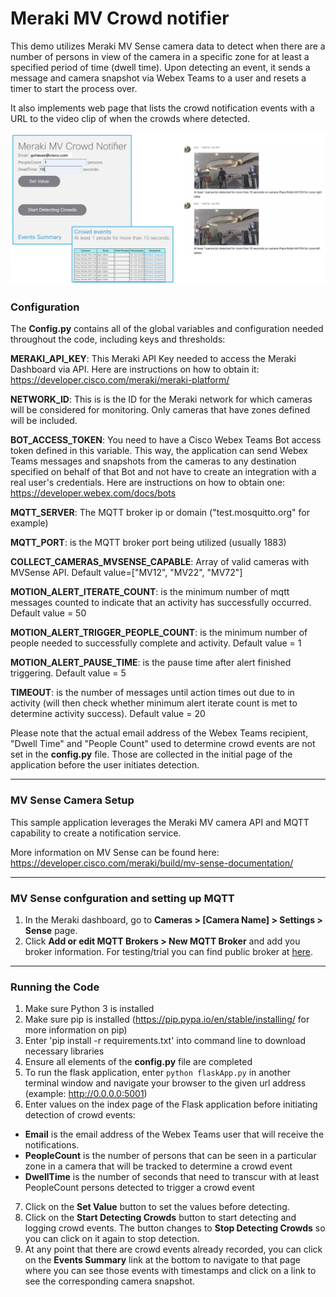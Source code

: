 # Meraki MV Crowd notifier

This demo utilizes Meraki MV Sense camera data to detect when there are a number of persons in view of
the camera in a specific zone for at least a specified period of time (dwell time). Upon detecting an event,
it sends a message and camera snapshot via Webex Teams to a user and resets a timer to start the process over.

It also implements web page that lists the crowd notification events with a URL to the video clip of when the crowds where detected.

![This is what the main user interface and notifications sent by Webex Teams look like:](ScreenShotCrowdApp.png)


### Configuration

The **Config.py** contains all of the global variables and configuration needed throughout the code, including keys and thresholds:

**MERAKI_API_KEY**: This Meraki API Key needed to access the Meraki Dashboard via API. Here are instructions on how to obtain it: https://developer.cisco.com/meraki/meraki-platform/

**NETWORK_ID**: This is is the ID for the Meraki network for which cameras will be considered for monitoring. Only cameras
that have zones defined will be included. 

**BOT_ACCESS_TOKEN**: You need to have a Cisco Webex Teams Bot access token defined in this variable. This way, the application
can send Webex Teams messages and snapshots from the cameras to any destination specified on behalf of that Bot and not have to
create an integration with a real user's credentials.
Here are instructions on how to obtain one: https://developer.webex.com/docs/bots

**MQTT_SERVER**: The MQTT broker ip or domain ("test.mosquitto.org" for example)

**MQTT_PORT**: is the MQTT broker port being utilized (usually 1883)

**COLLECT_CAMERAS_MVSENSE_CAPABLE**: Array of valid cameras with MVSense API. Default value=["MV12", "MV22", "MV72"]

**MOTION_ALERT_ITERATE_COUNT**: is the minimum number of mqtt messages counted to indicate that an activity has successfully occurred. Default value = 50

**MOTION_ALERT_TRIGGER_PEOPLE_COUNT**: is the minimum number of people needed to successfully complete and activity. Default value = 1

**MOTION_ALERT_PAUSE_TIME**: is the pause time after alert finished triggering. Default value = 5

**TIMEOUT**: is the number of messages until action times out due to in activity (will then check whether minimum alert iterate count is met to determine activity success). Default value = 20

Please note that the actual email address of the Webex Teams recipient,  "Dwell Time" and "People Count" used to determine crowd events are not set in the **config.py** file. Those are collected in the initial page of the application before the user initiates detection.


---
### MV Sense Camera Setup  
This sample application leverages the  Meraki MV camera API and MQTT capability to create a notification service.


More information on MV Sense can be found here: https://developer.cisco.com/meraki/build/mv-sense-documentation/

---
### MV Sense confguration and setting up MQTT

1. In the Meraki dashboard, go to **Cameras > [Camera Name] > Settings > Sense** page.
2. Click **Add or edit MQTT Brokers > New MQTT Broker** and add you broker information. For testing/trial you can find public broker at [here](https://github.com/mqtt/mqtt.github.io/wiki/public_brokers).


---
### Running the Code 
1. Make sure Python 3 is installed
2. Make sure pip is installed (https://pip.pypa.io/en/stable/installing/ for more information on pip)
3. Enter 'pip install -r requirements.txt' into command line to download necessary libraries
4. Ensure all elements of the **config.py** file are completed
5. To run the flask application, enter ```python flaskApp.py``` in another terminal window and navigate your browser to the given url address (example: http://0.0.0.0:5001)
6. Enter values on the index page of the Flask application before initiating detection of crowd events:
- **Email** is the email address of the Webex Teams user that will receive the notifications.
- **PeopleCount** is the number of persons that can be seen in a particular zone in a camera that will be tracked to determine a crowd event 
- **DwellTime** is the number of seconds that need to transcur with at least PeopleCount persons detected to trigger a crowd event
7. Click on the **Set Value** button to set the values before detecting.    
8. Click on the **Start Detecting Crowds** button to start detecting and logging crowd events. The button changes to **Stop Detecting Crowds** so you can click on it again to stop detection. 
9. At any point that there are crowd events already recorded, you can click on the **Events Summary** link at the bottom to navigate to that page where you can see those events with timestamps and click on a link to see the corresponding camera snapshot. 

